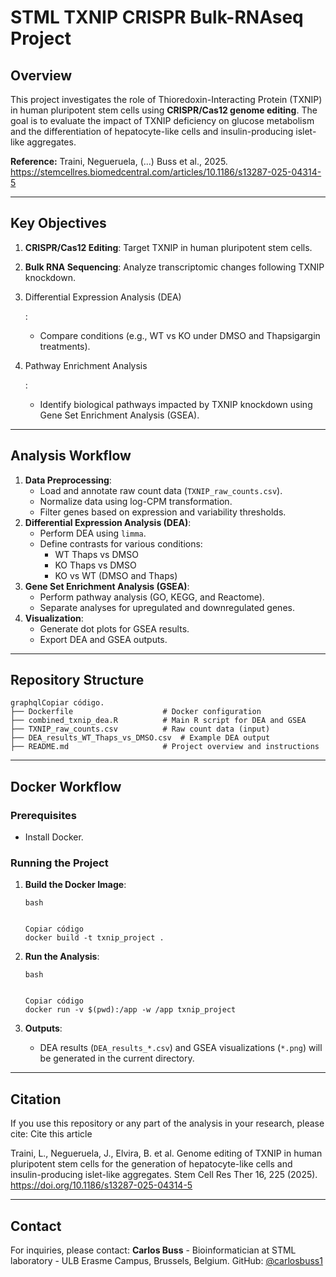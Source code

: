 # STML TXNIP CRISPR Bulk-RNAseq Project

## Overview

This project investigates the role of Thioredoxin-Interacting Protein (TXNIP) in human pluripotent stem cells using **CRISPR/Cas12 genome editing**. 
The goal is to evaluate the impact of TXNIP deficiency on glucose metabolism and the differentiation of hepatocyte-like cells and insulin-producing islet-like aggregates.

**Reference:** Traini, Negueruela, (...) Buss et al., 2025.
https://stemcellres.biomedcentral.com/articles/10.1186/s13287-025-04314-5

------

## Key Objectives

1. **CRISPR/Cas12 Editing**: Target TXNIP in human pluripotent stem cells.

2. **Bulk RNA Sequencing**: Analyze transcriptomic changes following TXNIP knockdown.

3. Differential Expression Analysis (DEA)

   :

   - Compare conditions (e.g., WT vs KO under DMSO and Thapsigargin treatments).

4. Pathway Enrichment Analysis

   :

   - Identify biological pathways impacted by TXNIP knockdown using Gene Set Enrichment Analysis (GSEA).

------

## Analysis Workflow

1. **Data Preprocessing**:
   - Load and annotate raw count data (`TXNIP_raw_counts.csv`).
   - Normalize data using log-CPM transformation.
   - Filter genes based on expression and variability thresholds.
2. **Differential Expression Analysis (DEA)**:
   - Perform DEA using `limma`.
   - Define contrasts for various conditions:
     - WT Thaps vs DMSO
     - KO Thaps vs DMSO
     - KO vs WT (DMSO and Thaps)
3. **Gene Set Enrichment Analysis (GSEA)**:
   - Perform pathway analysis (GO, KEGG, and Reactome).
   - Separate analyses for upregulated and downregulated genes.
4. **Visualization**:
   - Generate dot plots for GSEA results.
   - Export DEA and GSEA outputs.

------

## Repository Structure

```
graphqlCopiar código.
├── Dockerfile                    # Docker configuration
├── combined_txnip_dea.R          # Main R script for DEA and GSEA
├── TXNIP_raw_counts.csv          # Raw count data (input)
├── DEA_results_WT_Thaps_vs_DMSO.csv  # Example DEA output
├── README.md                     # Project overview and instructions
```

------

## Docker Workflow

### Prerequisites

- Install Docker.

### Running the Project

1. **Build the Docker Image**:

   ```
   bash
   
   
   Copiar código
   docker build -t txnip_project .
   ```

2. **Run the Analysis**:

   ```
   bash
   
   
   Copiar código
   docker run -v $(pwd):/app -w /app txnip_project
   ```

3. **Outputs**:

   - DEA results (`DEA_results_*.csv`) and GSEA visualizations (`*.png`) will be generated in the current directory.

------

## Citation

If you use this repository or any part of the analysis in your research, please cite:
Cite this article

Traini, L., Negueruela, J., Elvira, B. et al. Genome editing of TXNIP in human pluripotent stem cells for the generation of hepatocyte-like cells and insulin-producing islet-like aggregates. Stem Cell Res Ther 16, 225 (2025). 
https://doi.org/10.1186/s13287-025-04314-5

------

## Contact

For inquiries, please contact:
**Carlos Buss** - Bioinformatician at STML laboratory - ULB Erasme Campus, Brussels, Belgium.
GitHub: [@carlosbuss1](https://github.com/carlosbuss1)
